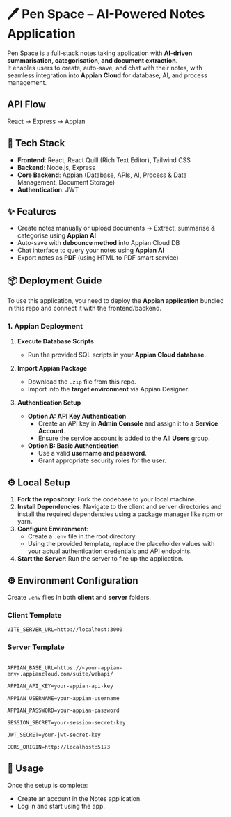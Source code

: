 # 🖊️ Pen Space – AI-Powered Notes Application

Pen Space is a full-stack notes taking application with **AI-driven summarisation, categorisation, and document extraction**.  
It enables users to create, auto-save, and chat with their notes, with seamless integration into **Appian Cloud** for database, AI, and process management.  

## API Flow

React → Express → Appian

## 🚀 Tech Stack
- **Frontend**: React, React Quill (Rich Text Editor), Tailwind CSS  
- **Backend**: Node.js, Express  
- **Core Backend**: Appian (Database, APIs, AI, Process & Data Management, Document Storage)  
- **Authentication**: JWT  


## ✨ Features
- Create notes manually or upload documents → Extract, summarise & categorise using **Appian AI**  
- Auto-save with **debounce method** into Appian Cloud DB  
- Chat interface to query your notes using **Appian AI**  
- Export notes as **PDF** (using HTML to PDF smart service)  


## 📦 Deployment Guide

To use this application, you need to deploy the **Appian application** bundled in this repo and connect it with the frontend/backend.  

### 1. Appian Deployment
1. **Execute Database Scripts**  
   - Run the provided SQL scripts in your **Appian Cloud database**.  

2. **Import Appian Package**  
   - Download the `.zip` file from this repo.  
   - Import into the **target environment** via Appian Designer.  

3. **Authentication Setup**  
   - **Option A: API Key Authentication**  
     - Create an API key in **Admin Console** and assign it to a **Service Account**.  
     - Ensure the service account is added to the **All Users** group.  
   - **Option B: Basic Authentication**  
     - Use a valid **username and password**.  
     - Grant appropriate security roles for the user.  

## ⚙️ Local Setup

1.  **Fork the repository**: Fork the codebase to your local machine.
2.  **Install Dependencies**: Navigate to the client and server directories and install the required dependencies using a package manager like npm or yarn.
3.  **Configure Environment**:
    * Create a `.env` file in the root directory.
    * Using the provided template, replace the placeholder values with your actual authentication credentials and API endpoints.
4.  **Start the Server**: Run the server to fire up the application.

## ⚙️ Environment Configuration

Create `.env` files in both **client** and **server** folders.

### Client Template
```
VITE_SERVER_URL=http://localhost:3000
```

### Server Template 

```PORT=3000

APPIAN_BASE_URL=https://<your-appian-env>.appiancloud.com/suite/webapi/

APPIAN_API_KEY=your-appian-api-key

APPIAN_USERNAME=your-appian-username

APPIAN_PASSWORD=your-appian-password

SESSION_SECRET=your-session-secret-key

JWT_SECRET=your-jwt-secret-key

CORS_ORIGIN=http://localhost:5173
```


## 📝 Usage

Once the setup is complete:

* Create an account in the Notes application.
* Log in and start using the app.
